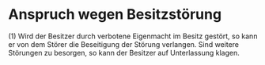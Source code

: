 # Anspruch wegen Besitzstörung

(1) Wird der Besitzer durch verbotene Eigenmacht im Besitz gestört, so kann er von dem Störer die Beseitigung der Störung verlangen. Sind weitere Störungen zu besorgen, so kann der Besitzer auf Unterlassung klagen.